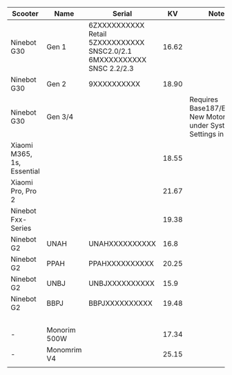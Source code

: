 | Scooter                    | Name         | Serial                                                                  | KV    | Note                                                           |
|----------------------------|--------------|-------------------------------------------------------------------------|-------|----------------------------------------------------------------|
| Ninebot G30                | Gen 1        | 6ZXXXXXXXXXX Retail<br>5ZXXXXXXXXXX SNSC2.0/2.1 6MXXXXXXXXXX SNSC 2.2/2.3  | 16.62 |                                                                |
| Ninebot G30                | Gen 2        | 9XXXXXXXXXX                                                             | 18.90 |                                                                |
| Ninebot G30                | Gen 3/4      |                                                                         |       | Requires Base187/Enable New Motor under System Settings in SHU |
| Xiaomi M365, 1s, Essential |              |                                                                         | 18.55 |                                                                |
| Xiaomi Pro, Pro 2          |              |                                                                         | 21.67 |                                                                |
| Ninebot Fxx-Series         |              |                                                                         | 19.38 |                                                                |
| Ninebot G2                 | UNAH         | UNAHXXXXXXXXXX                                                          | 16.8  |                                                                |
| Ninebot G2                 | PPAH         | PPAHXXXXXXXXXX                                                          | 20.25 |                                                                |
| Ninebot G2                 | UNBJ         | UNBJXXXXXXXXXX                                                          | 15.9  |                                                                |
| Ninebot G2                 | BBPJ         | BBPJXXXXXXXXXX                                                          | 19.48 |                                                                |
|                            |              |                                                                         |       |                                                                |
| -                          | Monorim 500W |                                                                         | 17.34 |                                                                |
| -                          | Monomrim V4  |                                                                         | 25.15 |                                                                |
|                            |              |                                                                         |       |                                                                |
